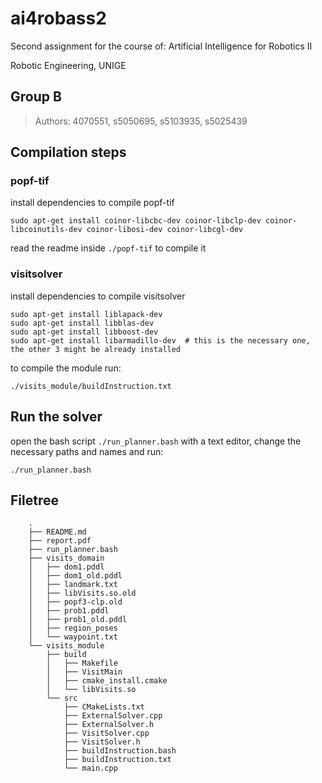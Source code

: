 # ai4robass2
Second assignment for the course of: Artificial Intelligence for Robotics II

Robotic Engineering, UNIGE

## Group B 
> Authors: 4070551, s5050695, s5103935, s5025439

## Compilation steps
### popf-tif
install dependencies to compile popf-tif

    sudo apt-get install coinor-libcbc-dev coinor-libclp-dev coinor-libcoinutils-dev coinor-libosi-dev coinor-libcgl-dev

read the readme inside `./popf-tif` to compile it

### visitsolver
install dependencies to compile visitsolver

    sudo apt-get install liblapack-dev
    sudo apt-get install libblas-dev
    sudo apt-get install libboost-dev
    sudo apt-get install libarmadillo-dev  # this is the necessary one, the other 3 might be already installed

to compile the module run:
    
    ./visits_module/buildInstruction.txt

## Run the solver
open the bash script `./run_planner.bash` with a text editor, change the necessary paths and names and run:
    
    ./run_planner.bash

## Filetree

```
    .
    ├── README.md
    ├── report.pdf
    ├── run_planner.bash
    ├── visits_domain
    │   ├── dom1.pddl
    │   ├── dom1_old.pddl
    │   ├── landmark.txt
    │   ├── libVisits.so.old
    │   ├── popf3-clp.old
    │   ├── prob1.pddl
    │   ├── prob1_old.pddl
    │   ├── region_poses
    │   └── waypoint.txt
    └── visits_module
        ├── build
        │   ├── Makefile
        │   ├── VisitMain
        │   ├── cmake_install.cmake
        │   └── libVisits.so
        └── src
            ├── CMakeLists.txt
            ├── ExternalSolver.cpp
            ├── ExternalSolver.h
            ├── VisitSolver.cpp
            ├── VisitSolver.h
            ├── buildInstruction.bash
            ├── buildInstruction.txt
            └── main.cpp

```